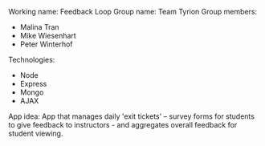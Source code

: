 Working name: Feedback Loop
Group name: Team Tyrion
Group members:
* Malina Tran
* Mike Wiesenhart
* Peter Winterhof

Technologies:
* Node
* Express
* Mongo
* AJAX

App idea: 
App that manages daily 'exit tickets' – survey forms for students to give feedback to instructors - and aggregates overall feedback for student viewing.